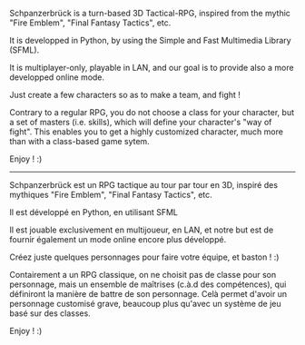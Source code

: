 Schpanzerbrück is a turn-based 3D Tactical-RPG, inspired from the mythic "Fire Emblem", "Final Fantasy Tactics", etc.

It is developped in Python, by using the Simple and Fast Multimedia Library (SFML).

It is multiplayer-only, playable in LAN, and our goal is to provide also a more developped online mode.

Just create a few characters so as to make a team, and fight !

Contrary to a regular RPG, you do not choose a class for your character, but a set of masters (i.e. skills), which will define your character's "way of fight".
This enables you to get a highly customized character, much more than with a class-based game sytem.

Enjoy ! :)


---


Schpanzerbrück est un RPG tactique au tour par tour en 3D, inspiré des mythiques "Fire Emblem", "Final Fantasy Tactics", etc.

Il est développé en Python, en utilisant SFML

Il est jouable exclusivement en multijoueur, en LAN, et notre but est de fournir également un mode online encore plus développé.

Créez juste quelques personnages pour faire votre équipe, et baston ! :)

Contairement a un RPG classique, on ne choisit pas de classe pour son personnage, mais un ensemble de maîtrises (c.à.d des compétences), qui définiront la manière de battre de son personnage.
Celà permet d'avoir un personnage customisé grave, beaucoup plus qu'avec un système de jeu basé sur des classes.

Enjoy ! :)